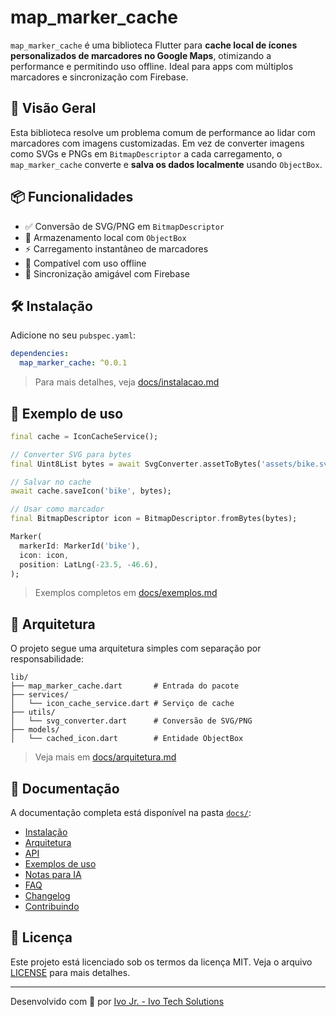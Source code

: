 
# map_marker_cache

`map_marker_cache` é uma biblioteca Flutter para **cache local de ícones personalizados de marcadores no Google Maps**, otimizando a performance e permitindo uso offline. Ideal para apps com múltiplos marcadores e sincronização com Firebase.

## 🚀 Visão Geral

Esta biblioteca resolve um problema comum de performance ao lidar com marcadores com imagens customizadas. Em vez de converter imagens como SVGs e PNGs em `BitmapDescriptor` a cada carregamento, o `map_marker_cache` converte e **salva os dados localmente** usando `ObjectBox`.

## 📦 Funcionalidades

- ✅ Conversão de SVG/PNG em `BitmapDescriptor`
- 💾 Armazenamento local com `ObjectBox`
- ⚡ Carregamento instantâneo de marcadores
- 📱 Compatível com uso offline
- 🔁 Sincronização amigável com Firebase

## 🛠️ Instalação

Adicione no seu `pubspec.yaml`:

```yaml
dependencies:
  map_marker_cache: ^0.0.1
```

> Para mais detalhes, veja [docs/instalacao.md](docs/instalacao.md)

## 🔧 Exemplo de uso

```dart
final cache = IconCacheService();

// Converter SVG para bytes
final Uint8List bytes = await SvgConverter.assetToBytes('assets/bike.svg');

// Salvar no cache
await cache.saveIcon('bike', bytes);

// Usar como marcador
final BitmapDescriptor icon = BitmapDescriptor.fromBytes(bytes);

Marker(
  markerId: MarkerId('bike'),
  icon: icon,
  position: LatLng(-23.5, -46.6),
);
```

> Exemplos completos em [docs/exemplos.md](docs/exemplos.md)

## 📐 Arquitetura

O projeto segue uma arquitetura simples com separação por responsabilidade:

```
lib/
├── map_marker_cache.dart       # Entrada do pacote
├── services/
│   └── icon_cache_service.dart # Serviço de cache
├── utils/
│   └── svg_converter.dart      # Conversão de SVG/PNG
├── models/
│   └── cached_icon.dart        # Entidade ObjectBox
```

> Veja mais em [docs/arquitetura.md](docs/arquitetura.md)

## 📘 Documentação

A documentação completa está disponível na pasta [`docs/`](docs/):

- [Instalação](docs/instalacao.md)
- [Arquitetura](docs/arquitetura.md)
- [API](docs/api.md)
- [Exemplos de uso](docs/exemplos.md)
- [Notas para IA](ai-notes.md)
- [FAQ](docs/faq.md)
- [Changelog](docs/changelog.md)
- [Contribuindo](docs/contribuindo.md)

## 📜 Licença

Este projeto está licenciado sob os termos da licença MIT. Veja o arquivo [LICENSE](LICENSE) para mais detalhes.

---

Desenvolvido com 💙 por [Ivo Jr. - Ivo Tech Solutions](https://github.com/ivo-junior)
